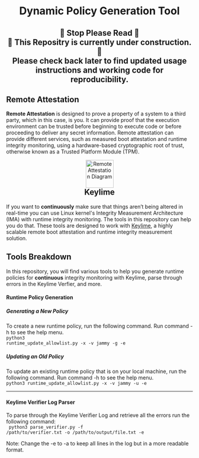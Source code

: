 
# <h1 align="center" style="border-bottom: 0;"> Dynamic Policy Generation Tool

## <h2 style="text-align:center;  border-bottom: 0;"> 🛑 Stop Please Read 🛑 <br> 🚧 This Repositry is currently under construction. 🚧 <br> Please check back later to find updated usage instructions and working code for reproducibility. 

## Remote Attestation
**Remote Attestation** is designed to prove a property of a system to a third party, which in this case, is you. It can provide proof that the execution environment can be trusted before beginning to execute code or before proceeding to deliver any secret information. Remote attestation can provide different services, such as measured boot attestation and runtime integrity monitoring, using a hardware-based cryptographic root of trust, otherwise known as a Trusted Platform Module (TPM).

<div style="text-align: center;">
<img  src="images/keylime.png" alt="Remote Attestation Diagram" width="75" height="75">
<h2 style="text-align:center;  border-bottom: 0; margin-top:-1px;"> Keylime

</div>

If you want to **continuously** make sure that things aren’t being altered in real-time you can use Linux kernel's Integrity Measurement Architecture (IMA) with runtime integrity monitoring. The tools in this repository can help you do that. These tools are designed to work with [Keylime](https://keylime.dev/), a highly scalable remote boot attestation and runtime integrity measurement solution.


## Tools Breakdown
In this repository, you will find various tools to help you generate runtime policies for **continuous** integrity monitoring with Keylime, parse through errors in the Keylime Verfier, and more. 

#### Runtime Policy Generation
##### Generating a New Policy
To create a new runtime policy, run the following command. Run command -h to see the help menu. <br>
<code>python3 runtime_update_allowlist.py -x -v jammy -g -e </code>

##### Updating an Old Policy
To update an existing runtime policy that is on your local machine, run the following command. Run command -h to see the help menu. <br>
<code>python3 runtime_update_allowlist.py -x -v jammy -u -e </code>
_________________
#### Keylime Verifier Log Parser
To parse through the Keylime Verifier Log and retrieve all the errors run the following command: <br>
<code> python3 parse_verifier.py -f /path/to/verifier.txt -o /path/to/output/file.txt -e </code>

Note: Change the -e to -a to keep all lines in the log but in a more readable format. <br>
